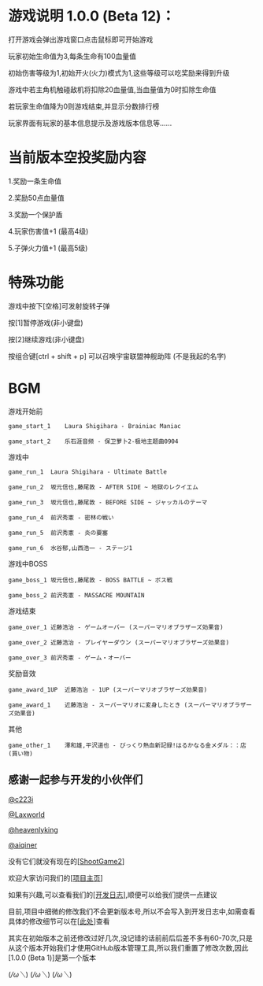 # 游戏说明 1.0.0 (Beta 12)：

打开游戏会弹出游戏窗口点击鼠标即可开始游戏

玩家初始生命值为3,每条生命有100血量值

初始伤害等级为1,初始开火(火力)模式为1,这些等级可以吃奖励来得到升级

游戏中若主角机触碰敌机将扣除20血量值,当血量值为0时扣除生命值

若玩家生命值降为0则游戏结束,并显示分数排行榜

玩家界面有玩家的基本信息提示及游戏版本信息等......

# 当前版本空投奖励内容

1.奖励一条生命值

2.奖励50点血量值

3.奖励一个保护盾

4.玩家伤害值+1 (最高4级)

5.子弹火力值+1 (最高5级)

# 特殊功能

游戏中按下[空格]可发射旋转子弹

按[1]暂停游戏(非小键盘)

按[2]继续游戏(非小键盘)

按组合键[ctrl + shift + p] 可以召唤宇宙联盟神舰助阵 (不是我起的名字)

# BGM

游戏开始前

	game_start_1	Laura Shigihara - Brainiac Maniac

	game_start_2	乐石涯音频 - 保卫萝卜2-极地主题曲0904

游戏中

	game_run_1	Laura Shigihara - Ultimate Battle

	game_run_2	坂元信也,藤尾敦 - AFTER SIDE ~ 地獄のレクイエム

	game_run_3	坂元信也,藤尾敦 - BEFORE SIDE ~ ジャッカルのテーマ

	game_run_4	前沢秀憲 - 密林の戦い

	game_run_5	前沢秀憲 - 炎の要塞

	game_run_6	水谷郁,山西浩一 - ステージ1

游戏中BOSS

	game_boss_1	坂元信也,藤尾敦 - BOSS BATTLE ~ ボス戦

	game_boss_2	前沢秀憲 - MASSACRE MOUNTAIN

游戏结束

	game_over_1	近藤浩治 - ゲームオーバー (スーパーマリオブラザーズ効果音)

	game_over_2	近藤浩治 - プレイヤーダウン (スーパーマリオブラザーズ効果音)

	game_over_3	前沢秀憲 - ゲーム・オーバー

奖励音效

	game_award_1UP	近藤浩治 - 1UP (スーパーマリオブラザーズ効果音)

	game_award_1	近藤浩治 - スーパーマリオに変身したとき (スーパーマリオブラザーズ効果音)

其他

	game_other_1	澤和雄,平沢道也 - びっくり熱血新記録!はるかなる金メダル：：店 (買い物)



## 感谢一起参与开发的小伙伴们

[@c223i](https://github.com/c223i)

[@Laxworld](https://github.com/Laxworld)

[@heavenlyking](https://github.com/heavenlyking)

[@aiqiner](https://github.com/aiqiner)

没有它们就没有现在的[[ShootGame2](https://c223i.github.io/ShootGame2/)]

欢迎大家访问我们的[[项目主页](https://c223i.github.io/ShootGame2/)]

如果有兴趣,可以查看我们的[[开发日志]](https://github.com/c223i/ShootGame2/blob/master/Release_Notes.md),顺便可以给我们提供一点建议

目前,项目中细微的修改我们不会更新版本号,所以不会写入到开发日志中,如需查看具体的修改细节可以在[[此处](https://github.com/c223i/ShootGame2/commits/master)]查看

其实在初始版本之前还修改过好几次,没记错的话前前后后差不多有60-70次,只是从这个版本开始我们才使用GitHub版本管理工具,所以我们重置了修改次数,因此[1.0.0 (Beta 1)]是第一个版本

(*/ω＼*) (*/ω＼*) (*/ω＼*)